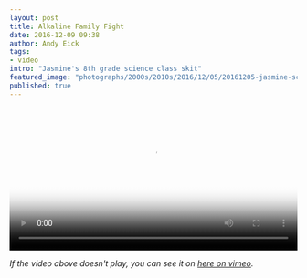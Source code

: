 ```yaml
---
layout: post
title: Alkaline Family Fight
date: 2016-12-09 09:38
author: Andy Eick
tags:
- video
intro: "Jasmine's 8th grade science class skit"
featured_image: "photographs/2000s/2010s/2016/12/05/20161205-jasmine-science-movie-0010.jpg"
published: true
---
```

<video
  width='100%'
  src='/video/2016/alkaline-family-fight(2016).m3u8'
  controls
  poster='{{ site.mediaUrlRoot }}/photographs/2000s/2010s/2016/12/05/20161205-jasmine-science-movie-0010.jpg'>
</video>


*If the video above doesn't play, you can see it on [here on vimeo](https://vimeo.com/195028882).*
